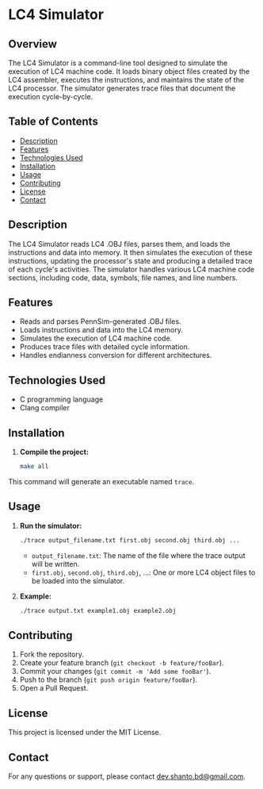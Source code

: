 # LC4 Simulator

## Overview

The LC4 Simulator is a command-line tool designed to simulate the execution of LC4 machine code. It loads binary object files created by the LC4 assembler, executes the instructions, and maintains the state of the LC4 processor. The simulator generates trace files that document the execution cycle-by-cycle.

## Table of Contents
- [Description](#description)
- [Features](#features)
- [Technologies Used](#technologies-used)
- [Installation](#installation)
- [Usage](#usage)
- [Contributing](#contributing)
- [License](#license)
- [Contact](#contact)

## Description

The LC4 Simulator reads LC4 .OBJ files, parses them, and loads the instructions and data into memory. It then simulates the execution of these instructions, updating the processor's state and producing a detailed trace of each cycle's activities. The simulator handles various LC4 machine code sections, including code, data, symbols, file names, and line numbers.

## Features

- Reads and parses PennSim-generated .OBJ files.
- Loads instructions and data into the LC4 memory.
- Simulates the execution of LC4 machine code.
- Produces trace files with detailed cycle information.
- Handles endianness conversion for different architectures.

## Technologies Used

- C programming language
- Clang compiler

## Installation

1. **Compile the project:**
    ```sh
    make all
    ```

This command will generate an executable named `trace`.

## Usage

1. **Run the simulator:**
    ```sh
    ./trace output_filename.txt first.obj second.obj third.obj ...
    ```

   - `output_filename.txt`: The name of the file where the trace output will be written.
   - `first.obj`, `second.obj`, `third.obj`, ...: One or more LC4 object files to be loaded into the simulator.

2. **Example:**
    ```sh
    ./trace output.txt example1.obj example2.obj
    ```

## Contributing

1. Fork the repository.
2. Create your feature branch (`git checkout -b feature/fooBar`).
3. Commit your changes (`git commit -m 'Add some fooBar'`).
4. Push to the branch (`git push origin feature/fooBar`).
5. Open a Pull Request.

## License

This project is licensed under the MIT License.

## Contact

For any questions or support, please contact [dev.shanto.bd@gmail.com](mailto:dev.shanto.bd@gmail.com).
